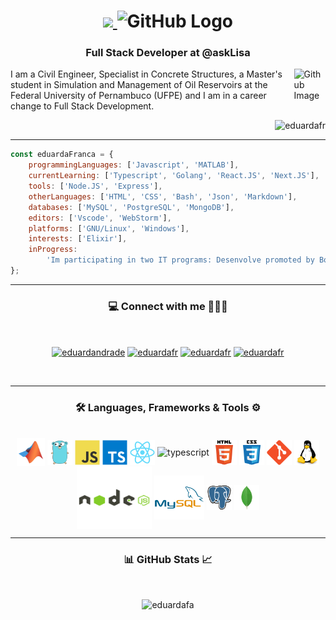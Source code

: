 <!-- <h1 align="center">Hi there 👋, I'm Eduarda França!</h1> -->

<h1 align="center">
  <a href="https://git.io/typing-svg">
    <img src="https://readme-typing-svg.herokuapp.com?size=36&color=F7078A&center=true&width=1000&lines=Hi%2C+there!+%F0%9F%91%8B+;Welcome+to+my+GitHub+profile!+;I'm+Eduarda+Fran%C3%A7a...;Nice+to+meet+you!+">
  </a>
  <img src="https://github.com/raghavk16/raghavk16/blob/master/octo.gif" alt="GitHub Logo" width="5%"/>
</h1>

<h3 align="center">Full Stack Developer at @askLisa</h3><img width="10%" align="right" alt="Github Image" src="https://github.com/SP-XD/SP-XD/blob/main/images/linux_rounded.gif?raw=true" />

I am a Civil Engineer, Specialist in Concrete Structures, a Master's student in Simulation and Management of Oil Reservoirs at the Federal University of Pernambuco (UFPE) and I am in a career change to Full Stack Development.

<p align="right"> <img src="https://komarev.com/ghpvc/?username=eduardafr&label=Profile%20views&color=0e75b6&style=flat" alt="eduardafr" /> </p>

<!-- - 🌱 I’m currently learning **JavaScript / Node.js / MySQL / MongoDB**
 -->

<hr>

```javascript
const eduardaFranca = {
    programmingLanguages: ['Javascript', 'MATLAB'],
    currentLearning: ['Typescript', 'Golang', 'React.JS', 'Next.JS'],
    tools: ['Node.JS', 'Express'],
    otherLanguages: ['HTML', 'CSS', 'Bash', 'Json', 'Markdown'],
    databases: ['MySQL', 'PostgreSQL', 'MongoDB'],
    editors: ['Vscode', 'WebStorm'],
    platforms: ['GNU/Linux', 'Windows'],
    interests: ['Elixir'],
    inProgress:
        'Im participating in two IT programs: Desenvolve promoted by Boticário Group and Luiza <code> promoted by Luizalabs',
};
```

<!-- - 👨‍💻 Some of my projects are available at my portfolio: **https://eduardafranca.netlify.app/** -->

<!-- - 📑 To know about my experiences, take a peek in my resume: **https://resume-eduardafranca.netlify.app** -->

<hr>
<h3 align="center">💻 Connect with me 👩🏻‍💻</h3>
<div>
  <br>
<p align="center">
<a href="https://linkedin.com/in/eduardandrade" target="blank"><img align="center" src="https://img.shields.io/badge/LinkedIn-0077B5?style=for-the-badge&logo=linkedin&logoColor=white" alt="eduardandrade"/></a>
<a href="https://dev.to/eduardafa" target="blank"><img align="center" src="https://img.shields.io/badge/dev.to-0A0A0A?style=for-the-badge&logo=devdotto&logoColor=white" alt="eduardafr"/></a>
<a href="mailto:eduarda@asklisa.com.br" target="blank"><img align="center" src="https://img.shields.io/badge/Gmail-D14836?style=for-the-badge&logo=gmail&logoColor=white" alt="eduardafr"/></a>
<a href="https://api.whatsapp.com/send?phone=+5586999691842&text=Oi! Podemos conversar?" target="blank"><img align="center" src="https://img.shields.io/badge/WhatsApp-25D366?style=for-the-badge&logo=whatsapp&logoColor=white" alt="eduardafr"/></a>
</p><br>
</div>

<hr>
<h3 align="center">🛠 Languages, Frameworks & Tools ⚙️</h3>
<!-- <h3 align="center">Languages and Tools:</h3> -->
<div align="center" style="display: inline_block">
  <br>
  <img align="center" src="https://raw.githubusercontent.com/devicons/devicon/master/icons/matlab/matlab-original.svg" alt="linux" width="45" height="45"/>
  <img align="center" src="https://raw.githubusercontent.com/devicons/devicon/master/icons/go/go-original.svg" alt="javascript" width="40" height="40"/>
  <img align="center" src="https://raw.githubusercontent.com/devicons/devicon/master/icons/javascript/javascript-original.svg" alt="javascript" width="40" height="40"/>
  <img align="center" src="https://raw.githubusercontent.com/devicons/devicon/master/icons/typescript/typescript-original.svg" alt="typescript" width="40" height="40"/>
  <img align="center" src="https://raw.githubusercontent.com/devicons/devicon/master/icons/react/react-original.svg" alt="typescript" width="40" height="40"/>
  <img align="center" src="https://assets.vercel.com/image/upload/v1607554385/repositories/next-js/next-logo.png" alt="typescript" width="40" height="40"/> 
  <img align="center" src="https://raw.githubusercontent.com/devicons/devicon/master/icons/html5/html5-original-wordmark.svg" alt="html5" width="40" height="40"/>
  <img align="center" src="https://raw.githubusercontent.com/devicons/devicon/master/icons/css3/css3-original-wordmark.svg" alt="css3" width="40" height="40"/>
  <img align="center" src="https://raw.githubusercontent.com/devicons/devicon/master/icons/git/git-original.svg" alt="git" width="40" height="40"/>
  <img align="center" src="https://raw.githubusercontent.com/devicons/devicon/master/icons/linux/linux-original.svg" alt="linux" width="40" height="40"/>
  <br>
  
  <img align="center" src="https://raw.githubusercontent.com/devicons/devicon/master/icons/nodejs/nodejs-original-wordmark.svg" alt="nodejs" width="120" height="100"/>
  <img align="center" src="https://raw.githubusercontent.com/devicons/devicon/master/icons/mysql/mysql-original-wordmark.svg" alt="mysql" width="80" height="70"/>
  <img align="center" src="https://raw.githubusercontent.com/devicons/devicon/master/icons/postgresql/postgresql-original.svg" alt="postgresql" width="40" height="40"/>  
  <img align="center" src="https://raw.githubusercontent.com/devicons/devicon/master/icons/mongodb/mongodb-original.svg" alt="mongodb" width="40" height="40"/>

</div>

<hr>
<h3 align="center">📊 GitHub Stats 📈</h3>
<br>
 
<!--START_SECTION:waka-->
<!--END_SECTION:waka-->

<!-- <p align="center"><img src="https://github-readme-stats-eduardafr.vercel.app/api/top-langs/?username=eduardafr&count_private=true&title_color=fe428e&text_color=a9fef7&icon_color=f8d847&bg_color=141321&show_icons=true" alt="eduardafa" /></p> -->

<p align="center"><img src="https://github-readme-stats-eduardafr.vercel.app/api?username=eduardafr&count_private=true&theme=radical" alt="eduardafa" /></p>

<!-- <p align="center">
<img src="https://wakatime.com/share/@4ad3554f-f342-4364-918e-3a86e91ec684/ba2672c7-809e-4af4-bbd3-a9d622388eb1.svg" width="500px">
</p> -->

<!-- <p align="center"><img align="center" src="https://github-readme-streak-stats.herokuapp.com/?user=eduardafr&title_color=fe428e&text_color=a9fef7&icon_color=f8d847&bg_color=141321&theme=radical" alt="eduardafr" /></p> -->

<!-- <details>
  <summary align="center">⚡ More stats ⚡</summary>
    <br>
    <p align="center"><img align="center" src="http://github-profile-summary-cards.vercel.app/api/cards/profile-details?username=eduardafr&theme=radical" /></p>
    <img src="https://activity-graph.herokuapp.com/graph?username=eduardafr&theme=react-dark&bg_color=141321&hide_border=true" width="100%"/>
</details> -->
